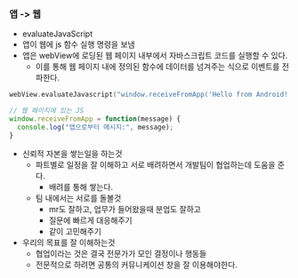 ### 앱 -> 웹

- evaluateJavaScript
- 앱이 웹에 js 함수 실행 명령을 보냄
- 앱은 webView에 로딩된 웹 페이지 내부에서 자바스크립트 코드를 실행할 수 있다.
	- 이를 통해 웹 페이지 내에 정의된 함수에 데이터를 넘겨주는 식으로 이벤트를 전파한다.

``` kotlin
webView.evaluateJavascript("window.receiveFromApp('Hello from Android!')", null)
```

``` js
// 웹 페이지에 있는 JS
window.receiveFromApp = function(message) {
  console.log("앱으로부터 메시지:", message);
}

```

- 신뢰적 자본을 쌓는일을 하는것
	- 파트별로 일정을 잘 이해하고 서로 배려하면서 개발팀이 협업하는데 도움을 준다.
		- 배려를 통해 쌓는다.
	- 팀 내에서는 서로를 돌볼것
		- mr도 잘하고, 업무가 들어왔을때 분업도 잘하고
		- 질문에 빠르게 대응해주기
		- 같이 고민해주기
- 우리의 목표를 잘 이해하는것
	- 협업이라는 것은 결국 전문가가 모인 결정이나 행동들
	- 전문적으로 하려면 공통의 커뮤니케이션 창을 잘 이용해야한다.